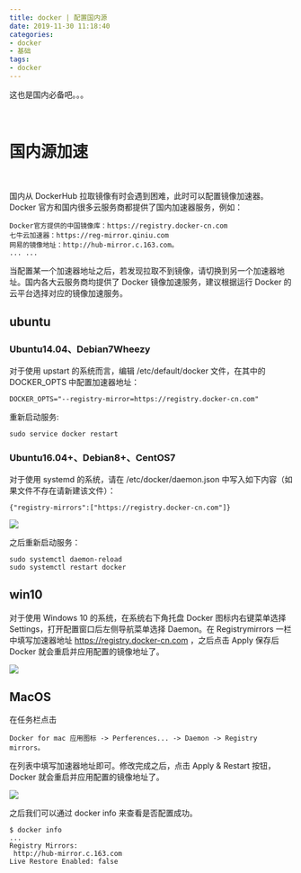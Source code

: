 ```yaml
---
title: docker | 配置国内源
date: 2019-11-30 11:18:40
categories:
- docker
- 基础
tags:
- docker
---
```

这也是国内必备吧。。。

<!-- more -->

<br/>

# 国内源加速

<br/>

国内从 DockerHub 拉取镜像有时会遇到困难，此时可以配置镜像加速器。Docker 官方和国内很多云服务商都提供了国内加速器服务，例如：

	Docker官方提供的中国镜像库：https://registry.docker-cn.com
	七牛云加速器：https://reg-mirror.qiniu.com
	网易的镜像地址：http://hub-mirror.c.163.com。
	... ...

当配置某一个加速器地址之后，若发现拉取不到镜像，请切换到另一个加速器地址。国内各大云服务商均提供了 Docker 镜像加速服务，建议根据运行 Docker 的云平台选择对应的镜像加速服务。

## ubuntu

### Ubuntu14.04、Debian7Wheezy

对于使用 upstart 的系统而言，编辑 /etc/default/docker 文件，在其中的 DOCKER_OPTS 中配置加速器地址：

	DOCKER_OPTS="--registry-mirror=https://registry.docker-cn.com"

重新启动服务:

	sudo service docker restart

### Ubuntu16.04+、Debian8+、CentOS7

对于使用 systemd 的系统，请在 /etc/docker/daemon.json 中写入如下内容（如果文件不存在请新建该文件）：

	{"registry-mirrors":["https://registry.docker-cn.com"]}

![](/images/docker/2_0.jpg)

之后重新启动服务：

	sudo systemctl daemon-reload
	sudo systemctl restart docker

## win10

对于使用 Windows 10 的系统，在系统右下角托盘 Docker 图标内右键菜单选择 Settings，打开配置窗口后左侧导航菜单选择 Daemon。在 Registrymirrors 一栏中填写加速器地址 https://registry.docker-cn.com ，之后点击 Apply 保存后 Docker 就会重启并应用配置的镜像地址了。

![](/images/docker/0_3.png)

## MacOS

在任务栏点击 

	Docker for mac 应用图标 -> Perferences... -> Daemon -> Registry mirrors。

在列表中填写加速器地址即可。修改完成之后，点击 Apply & Restart 按钮，Docker 就会重启并应用配置的镜像地址了。

![](/images/docker/0_2.png)

之后我们可以通过 docker info 来查看是否配置成功。

	$ docker info
	...
	Registry Mirrors:
	 http://hub-mirror.c.163.com
	Live Restore Enabled: false